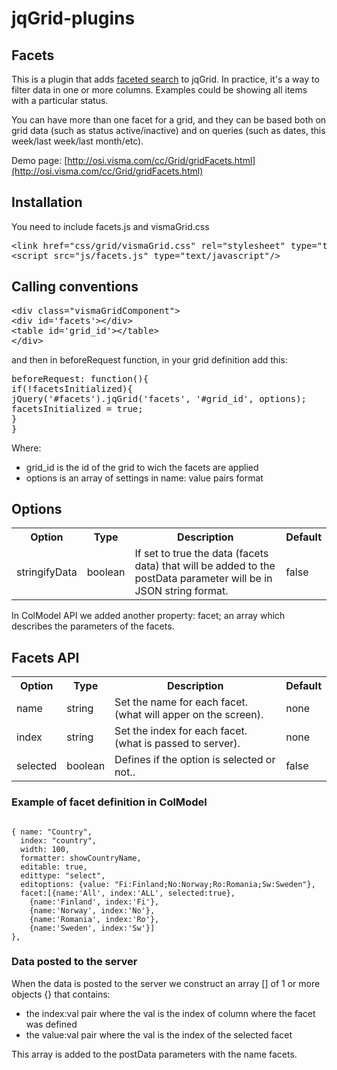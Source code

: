 # jqGrid-plugins

## Facets
This is a plugin that adds [faceted search](http://en.wikipedia.org/wiki/Faceted_search) to jqGrid. In practice, it's a way to filter data in one or more columns. Examples could be showing all items with a particular status.

You can have more than one facet for a grid, and they can be based both on grid data (such as status active/inactive) and on queries (such as dates, this week/last week/last month/etc).

Demo page: [http://osi.visma.com/cc/Grid/gridFacets.html](http://osi.visma.com/cc/Grid/gridFacets.html)
## Installation
You need to include facets.js and vismaGrid.css
<pre>&lt;link href="css/grid/vismaGrid.css" rel="stylesheet" type="text/css"/&gt;
&lt;script src="js/facets.js" type="text/javascript"/&gt;</pre>

## Calling conventions
<pre>&lt;div class="vismaGridComponent"&gt;
&lt;div id='facets'&gt;&lt;/div&gt;
&lt;table id='grid_id'&gt;&lt;/table&gt; 
&lt;/div&gt; </pre>
and then in beforeRequest function, in your grid definition add this:

<pre>beforeRequest: function(){
if(!facetsInitialized){
jQuery('#facets').jqGrid('facets', '#grid_id', options);
facetsInitialized = true;
}
}</pre>

Where:

   * grid_id is the id of the grid to wich the facets are applied
   * options is an array of settings in name: value pairs format

## Options
<table>
<tr>
<th>Option</th>
<th>Type</th>
<th>Description</th>
<th>Default</th>
</tr>
<tr>
<td>stringifyData</td>
<td>boolean</td>
<td>If set to true the data (facets data) that will be added to the postData parameter will be in JSON string format.</td>
<td>false</td>
</tr>
</table>

In ColModel API we added another property: facet; an array which describes the parameters of the facets.

## Facets API
<table>
<tr>
<th>Option</th>
<th>Type</th>
<th>Description</th>
<th>Default</th>
</tr>
<tr>
<td>name</td>
<td>string</td>
<td>Set the name for each facet. (what will apper on the screen).</td>
<td>none</td>
</tr>
<tr>
<td>index</td>
<td>string</td>
<td>Set the index for each facet. (what is passed to server).</td>
<td>none</td>
</tr>
<tr>
<td>selected</td>
<td>boolean</td>
<td>Defines if the option is selected or not..</td>
<td>false</td>
</tr>
</table>

### Example of facet definition in ColModel
<pre><code>
{ name: "Country",
  index: "country",
  width: 100,
  formatter: showCountryName,
  editable: true,
  edittype: "select", 
  editoptions: {value: "Fi:Finland;No:Norway;Ro:Romania;Sw:Sweden"},
  facet:[{name:'All', index:'ALL', selected:true},
    {name:'Finland', index:'Fi'},
    {name:'Norway', index:'No'},
    {name:'Romania', index:'Ro'},
    {name:'Sweden', index:'Sw'}]
},
</code></pre>
### Data posted to the server
When the data is posted to the server we construct an array [] of 1 or more objects {} that contains:

* the index:val pair where the val is the index of column where the facet was defined
* the value:val pair where the val is the index of the selected facet

This array is added to the postData parameters with the name facets.
